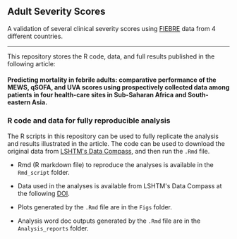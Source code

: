 ## Adult Severity Scores 
A validation of several clinical severity scores using [FIEBRE](https://www.lshtm.ac.uk/research/centres-projects-groups/fiebre) data from 4 different countries. 

--------------------------------------------------------------------------------

This repository stores the R code, data, and full results published in the following article: 

#### Predicting mortality in febrile adults: comparative performance of the MEWS, qSOFA, and UVA scores using prospectively collected data among patients in four health-care sites in Sub-Saharan Africa and South-eastern Asia. 

### R code and data for fully reproducible analysis

The R scripts in this repository can be used to fully replicate the analysis and results illustrated in the article. The code can be used to download the original data from [LSHTM's Data Compass](https://datacompass.lshtm.ac.uk), and then run the `.Rmd` file.

  * Rmd (R markdown file) to reproduce the analyses is available in the `Rmd_script` folder. 

  * Data used in the analyses is available from LSHTM's Data Compass at the following [DOI](https://datacompass.lshtm.ac.uk). 

  * Plots generated by the `.Rmd` file are in the `Figs` folder. 

  * Analysis word doc outputs generated by the `.Rmd` file are in the `Analysis_reports` folder. 
  
